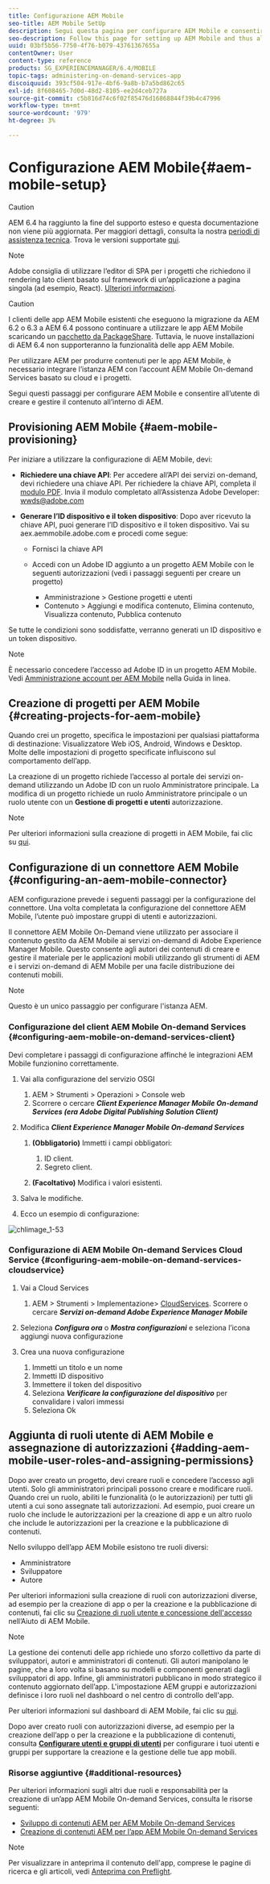 ```yaml
---
title: Configurazione AEM Mobile
seo-title: AEM Mobile SetUp
description: Segui questa pagina per configurare AEM Mobile e consentire all’utente di creare e gestire il contenuto all’interno di AEM. Questa pagina fornisce informazioni sull’integrazione dell’istanza AEM con l’account AEM Mobile On-demand Services basato su cloud e i progetti.
seo-description: Follow this page for setting up AEM Mobile and thus allowing the user to create and manage the content within AEM. This page provides information on integrating the AEM instance with the cloud-based AEM Mobile On-Demand Services account and project(s).
uuid: 03bf5b56-7750-4f76-b079-43761367655a
contentOwner: User
content-type: reference
products: SG_EXPERIENCEMANAGER/6.4/MOBILE
topic-tags: administering-on-demand-services-app
discoiquuid: 393cf504-917e-4bf6-9a8b-b7a5bd862c65
exl-id: 8f608465-7d0d-48d2-8105-ee2d4ceb727a
source-git-commit: c5b816d74c6f02f85476d16868844f39b4c47996
workflow-type: tm+mt
source-wordcount: '979'
ht-degree: 3%

---
```


# Configurazione AEM Mobile{#aem-mobile-setup}

>[!CAUTION]
>
>AEM 6.4 ha raggiunto la fine del supporto esteso e questa documentazione non viene più aggiornata. Per maggiori dettagli, consulta la nostra [periodi di assistenza tecnica](https://helpx.adobe.com/it/support/programs/eol-matrix.html). Trova le versioni supportate [qui](https://experienceleague.adobe.com/docs/).

>[!NOTE]
>
>Adobe consiglia di utilizzare l’editor di SPA per i progetti che richiedono il rendering lato client basato sul framework di un’applicazione a pagina singola (ad esempio, React). [Ulteriori informazioni](/help/sites-developing/spa-overview.md).

>[!CAUTION]
>
>I clienti delle app AEM Mobile esistenti che eseguono la migrazione da AEM 6.2 o 6.3 a AEM 6.4 possono continuare a utilizzare le app AEM Mobile scaricando un [pacchetto da PackageShare](https://www.adobeaemcloud.com/content/marketplace/marketplaceProxy.html?packagePath=/content/companies/public/adobe/packages/cq640/compatpack/aem-mobile-package). Tuttavia, le nuove installazioni di AEM 6.4 non supporteranno la funzionalità delle app AEM Mobile.

Per utilizzare AEM per produrre contenuti per le app AEM Mobile, è necessario integrare l’istanza AEM con l’account AEM Mobile On-demand Services basato su cloud e i progetti.

Segui questi passaggi per configurare AEM Mobile e consentire all’utente di creare e gestire il contenuto all’interno di AEM.

## Provisioning AEM Mobile {#aem-mobile-provisioning}

Per iniziare a utilizzare la configurazione di AEM Mobile, devi:

* **Richiedere una chiave API**: Per accedere all’API dei servizi on-demand, devi richiedere una chiave API. Per richiedere la chiave API, completa il [modulo PDF](https://helpx.adobe.com/digital-publishing-solution/help/integrating-dps.html). Invia il modulo completato all’Assistenza Adobe Developer: [wwds@adobe.com](mailto:wwds@adobe.com)

* **Generare l’ID dispositivo e il token dispositivo**: Dopo aver ricevuto la chiave API, puoi generare l’ID dispositivo e il token dispositivo. Vai su aex.aemmobile.adobe.com e procedi come segue:

   * Fornisci la chiave API
   * Accedi con un Adobe ID aggiunto a un progetto AEM Mobile con le seguenti autorizzazioni (vedi i passaggi seguenti per creare un progetto)

      * Amministrazione > Gestione progetti e utenti
      * Contenuto > Aggiungi e modifica contenuto, Elimina contenuto, Visualizza contenuto, Pubblica contenuto

Se tutte le condizioni sono soddisfatte, verranno generati un ID dispositivo e un token dispositivo.

>[!NOTE]
>
>È necessario concedere l’accesso ad Adobe ID in un progetto AEM Mobile. Vedi [Amministrazione account per AEM Mobile](https://helpx.adobe.com/digital-publishing-solution/help/account-admin-dps.html) nella Guida in linea.

## Creazione di progetti per AEM Mobile {#creating-projects-for-aem-mobile}

Quando crei un progetto, specifica le impostazioni per qualsiasi piattaforma di destinazione: Visualizzatore Web iOS, Android, Windows e Desktop. Molte delle impostazioni di progetto specificate influiscono sul comportamento dell’app.

La creazione di un progetto richiede l’accesso al portale dei servizi on-demand utilizzando un Adobe ID con un ruolo Amministratore principale. La modifica di un progetto richiede un ruolo Amministratore principale o un ruolo utente con un **Gestione di progetti e utenti** autorizzazione.

>[!NOTE]
>
>Per ulteriori informazioni sulla creazione di progetti in AEM Mobile, fai clic su [qui](https://helpx.adobe.com/digital-publishing-solution/help/creating-projects.html).

## Configurazione di un connettore AEM Mobile {#configuring-an-aem-mobile-connector}

AEM configurazione prevede i seguenti passaggi per la configurazione del connettore. Una volta completata la configurazione del connettore AEM Mobile, l’utente può impostare gruppi di utenti e autorizzazioni.

Il connettore AEM Mobile On-Demand viene utilizzato per associare il contenuto gestito da AEM Mobile ai servizi on-demand di Adobe Experience Manager Mobile. Questo consente agli autori dei contenuti di creare e gestire il materiale per le applicazioni mobili utilizzando gli strumenti di AEM e i servizi on-demand di AEM Mobile per una facile distribuzione dei contenuti mobili.

>[!NOTE]
>
>Questo è un unico passaggio per configurare l&#39;istanza AEM.

### Configurazione del client AEM Mobile On-demand Services {#configuring-aem-mobile-on-demand-services-client}

Devi completare i passaggi di configurazione affinché le integrazioni AEM Mobile funzionino correttamente.

1. Vai alla configurazione del servizio OSGI

   1. AEM > Strumenti > Operazioni > Console web
   1. Scorrere o cercare ***Client Experience Manager Mobile On-demand Services (era Adobe Digital Publishing Solution Client)***

1. Modifica ***Client Experience Manager Mobile On-demand Services***

   1. **(Obbligatorio)** Immetti i campi obbligatori:

      1. ID client.
      1. Segreto client.
   1. **(Facoltativo)** Modifica i valori esistenti.


1. Salva le modifiche.
1. Ecco un esempio di configurazione:

![chlimage_1-53](assets/chlimage_1-53.png)

### Configurazione di AEM Mobile On-demand Services Cloud Service {#configuring-aem-mobile-on-demand-services-cloudservice}

1. Vai a Cloud Services

   1. AEM > Strumenti > Implementazione> [CloudServices](http://localhost:4502/libs/cq/core/content/tools/cloudservices.html). Scorrere o cercare ***Servizi on-demand Adobe Experience Manager Mobile***

1. Seleziona ***Configura ora*** o ***Mostra configurazioni*** e seleziona l’icona aggiungi nuova configurazione

1. Crea una nuova configurazione

   1. Immetti un titolo e un nome
   1. Immetti ID dispositivo
   1. Immettere il token del dispositivo
   1. Seleziona ***Verificare la configurazione del dispositivo*** per convalidare i valori immessi
   1. Seleziona Ok

## Aggiunta di ruoli utente di AEM Mobile e assegnazione di autorizzazioni {#adding-aem-mobile-user-roles-and-assigning-permissions}

Dopo aver creato un progetto, devi creare ruoli e concedere l’accesso agli utenti. Solo gli amministratori principali possono creare e modificare ruoli. Quando crei un ruolo, abiliti le funzionalità (o le autorizzazioni) per tutti gli utenti a cui sono assegnate tali autorizzazioni. Ad esempio, puoi creare un ruolo che include le autorizzazioni per la creazione di app e un altro ruolo che include le autorizzazioni per la creazione e la pubblicazione di contenuti.

Nello sviluppo dell’app AEM Mobile esistono tre ruoli diversi:

* Amministratore
* Sviluppatore
* Autore

Per ulteriori informazioni sulla creazione di ruoli con autorizzazioni diverse, ad esempio per la creazione di app o per la creazione e la pubblicazione di contenuti, fai clic su [Creazione di ruoli utente e concessione dell&#39;accesso](https://helpx.adobe.com/digital-publishing-solution/help/account-admin-dps.html) nell’Aiuto di AEM Mobile.

>[!NOTE]
>
>La gestione dei contenuti delle app richiede uno sforzo collettivo da parte di sviluppatori, autori e amministratori di contenuti. Gli autori manipolano le pagine, che a loro volta si basano su modelli e componenti generati dagli sviluppatori di app. Infine, gli amministratori pubblicano in modo strategico il contenuto aggiornato dell’app. L&#39;impostazione AEM gruppi e autorizzazioni definisce i loro ruoli nel dashboard o nel centro di controllo dell&#39;app.
>
>Per ulteriori informazioni sul dashboard di AEM Mobile, fai clic su [qui](/help/mobile/mobile-apps-ondemand-application-dashboard.md).

Dopo aver creato ruoli con autorizzazioni diverse, ad esempio per la creazione dell’app o per la creazione e la pubblicazione di contenuti, consulta [**Configurare utenti e gruppi di utenti**](/help/mobile/aem-mobile-configure-users.md) per configurare i tuoi utenti e gruppi per supportare la creazione e la gestione delle tue app mobili.

### Risorse aggiuntive {#additional-resources}

Per ulteriori informazioni sugli altri due ruoli e responsabilità per la creazione di un’app AEM Mobile On-demand Services, consulta le risorse seguenti:

* [Sviluppo di contenuti AEM per AEM Mobile On-demand Services](/help/mobile/aem-mobile-on-demand.md)
* [Creazione di contenuti AEM per l’app AEM Mobile On-demand Services](/help/mobile/mobile-apps-ondemand.md)

>[!NOTE]
>
>Per visualizzare in anteprima il contenuto dell&#39;app, comprese le pagine di ricerca e gli articoli, vedi [Anteprima con Preflight](/help/mobile/aem-mobile-manage-ondemand-services.md).
